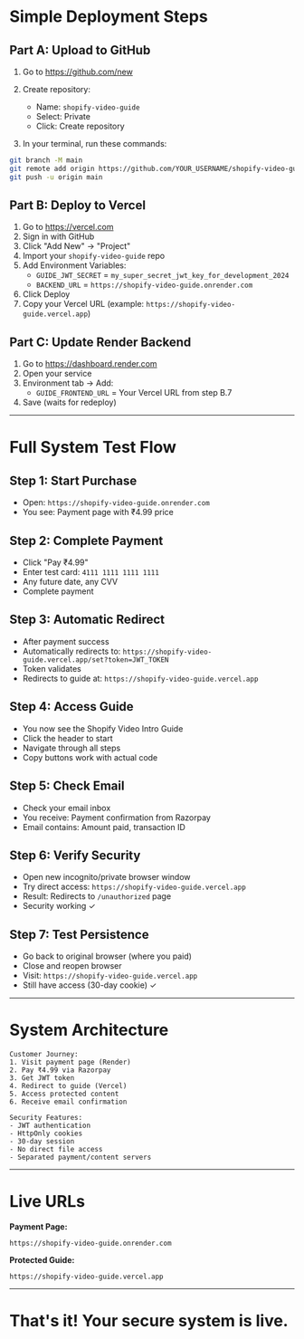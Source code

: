 # Simple Deployment Steps

## Part A: Upload to GitHub

1. Go to https://github.com/new
2. Create repository:
   - Name: `shopify-video-guide`
   - Select: Private
   - Click: Create repository

3. In your terminal, run these commands:
```bash
git branch -M main
git remote add origin https://github.com/YOUR_USERNAME/shopify-video-guide.git
git push -u origin main
```

## Part B: Deploy to Vercel

1. Go to https://vercel.com
2. Sign in with GitHub
3. Click "Add New" → "Project"
4. Import your `shopify-video-guide` repo
5. Add Environment Variables:
   - `GUIDE_JWT_SECRET` = `my_super_secret_jwt_key_for_development_2024`
   - `BACKEND_URL` = `https://shopify-video-guide.onrender.com`
6. Click Deploy
7. Copy your Vercel URL (example: `https://shopify-video-guide.vercel.app`)

## Part C: Update Render Backend

1. Go to https://dashboard.render.com
2. Open your service
3. Environment tab → Add:
   - `GUIDE_FRONTEND_URL` = Your Vercel URL from step B.7
4. Save (waits for redeploy)

---

# Full System Test Flow

## Step 1: Start Purchase
- Open: `https://shopify-video-guide.onrender.com`
- You see: Payment page with ₹4.99 price

## Step 2: Complete Payment
- Click "Pay ₹4.99"
- Enter test card: `4111 1111 1111 1111`
- Any future date, any CVV
- Complete payment

## Step 3: Automatic Redirect
- After payment success
- Automatically redirects to: `https://shopify-video-guide.vercel.app/set?token=JWT_TOKEN`
- Token validates
- Redirects to guide at: `https://shopify-video-guide.vercel.app`

## Step 4: Access Guide
- You now see the Shopify Video Intro Guide
- Click the header to start
- Navigate through all steps
- Copy buttons work with actual code

## Step 5: Check Email
- Check your email inbox
- You receive: Payment confirmation from Razorpay
- Email contains: Amount paid, transaction ID

## Step 6: Verify Security
- Open new incognito/private browser window
- Try direct access: `https://shopify-video-guide.vercel.app`
- Result: Redirects to `/unauthorized` page
- Security working ✓

## Step 7: Test Persistence
- Go back to original browser (where you paid)
- Close and reopen browser
- Visit: `https://shopify-video-guide.vercel.app`
- Still have access (30-day cookie) ✓

---

# System Architecture

```
Customer Journey:
1. Visit payment page (Render)
2. Pay ₹4.99 via Razorpay
3. Get JWT token
4. Redirect to guide (Vercel)
5. Access protected content
6. Receive email confirmation

Security Features:
- JWT authentication
- HttpOnly cookies
- 30-day session
- No direct file access
- Separated payment/content servers
```

---

# Live URLs

**Payment Page:**
```
https://shopify-video-guide.onrender.com
```

**Protected Guide:**
```
https://shopify-video-guide.vercel.app
```

---

# That's it! Your secure system is live.
